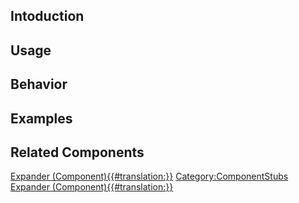 <languages></languages> <translate>

## Intoduction

## Usage

## Behavior

## Examples

## Related Components

</translate>

[Expander
(Component){{#translation:}}](Category:Components{{#translation:}} "wikilink")
[Category:ComponentStubs](Category:ComponentStubs "wikilink") [Expander
(Component){{#translation:}}](Category:Components:UIX:Interaction{{#translation:}} "wikilink")